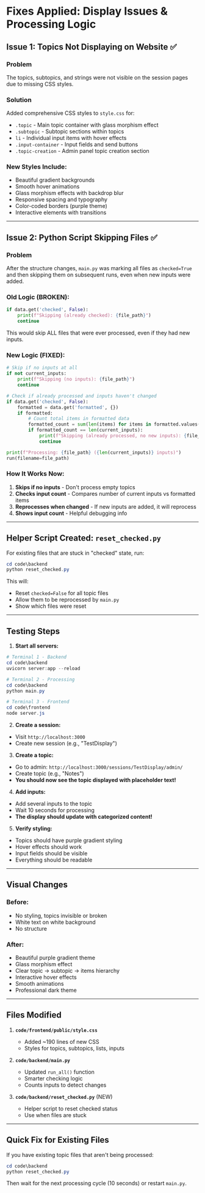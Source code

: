 # Fixes Applied: Display Issues & Processing Logic

## Issue 1: Topics Not Displaying on Website ✅

### Problem
The topics, subtopics, and strings were not visible on the session pages due to missing CSS styles.

### Solution
Added comprehensive CSS styles to `style.css` for:
- `.topic` - Main topic container with glass morphism effect
- `.subtopic` - Subtopic sections within topics
- `li` - Individual input items with hover effects
- `.input-container` - Input fields and send buttons
- `.topic-creation` - Admin panel topic creation section

### New Styles Include:
- Beautiful gradient backgrounds
- Smooth hover animations
- Glass morphism effects with backdrop blur
- Responsive spacing and typography
- Color-coded borders (purple theme)
- Interactive elements with transitions

---

## Issue 2: Python Script Skipping Files ✅

### Problem
After the structure changes, `main.py` was marking all files as `checked=True` and then skipping them on subsequent runs, even when new inputs were added.

### Old Logic (BROKEN):
```python
if data.get('checked', False):
    print(f"Skipping (already checked): {file_path}")
    continue
```
This would skip ALL files that were ever processed, even if they had new inputs.

### New Logic (FIXED):
```python
# Skip if no inputs at all
if not current_inputs:
    print(f"Skipping (no inputs): {file_path}")
    continue

# Check if already processed and inputs haven't changed
if data.get('checked', False):
    formatted = data.get('formatted', {})
    if formatted:
        # Count total items in formatted data
        formatted_count = sum(len(items) for items in formatted.values())
        if formatted_count == len(current_inputs):
            print(f"Skipping (already processed, no new inputs): {file_path}")
            continue

print(f"Processing: {file_path} ({len(current_inputs)} inputs)")
run(filename=file_path)
```

### How It Works Now:
1. **Skips if no inputs** - Don't process empty topics
2. **Checks input count** - Compares number of current inputs vs formatted items
3. **Reprocesses when changed** - If new inputs are added, it will reprocess
4. **Shows input count** - Helpful debugging info

---

## Helper Script Created: `reset_checked.py`

For existing files that are stuck in "checked" state, run:
```powershell
cd code\backend
python reset_checked.py
```

This will:
- Reset `checked=False` for all topic files
- Allow them to be reprocessed by `main.py`
- Show which files were reset

---

## Testing Steps

1. **Start all servers:**
```powershell
# Terminal 1 - Backend
cd code\backend
uvicorn server:app --reload

# Terminal 2 - Processing
cd code\backend
python main.py

# Terminal 3 - Frontend
cd code\frontend
node server.js
```

2. **Create a session:**
- Visit `http://localhost:3000`
- Create new session (e.g., "TestDisplay")

3. **Create a topic:**
- Go to admin: `http://localhost:3000/sessions/TestDisplay/admin/`
- Create topic (e.g., "Notes")
- **You should now see the topic displayed with placeholder text!**

4. **Add inputs:**
- Add several inputs to the topic
- Wait 10 seconds for processing
- **The display should update with categorized content!**

5. **Verify styling:**
- Topics should have purple gradient styling
- Hover effects should work
- Input fields should be visible
- Everything should be readable

---

## Visual Changes

### Before:
- No styling, topics invisible or broken
- White text on white background
- No structure

### After:
- Beautiful purple gradient theme
- Glass morphism effect
- Clear topic → subtopic → items hierarchy
- Interactive hover effects
- Smooth animations
- Professional dark theme

---

## Files Modified

1. **`code/frontend/public/style.css`**
   - Added ~190 lines of new CSS
   - Styles for topics, subtopics, lists, inputs

2. **`code/backend/main.py`**
   - Updated `run_all()` function
   - Smarter checking logic
   - Counts inputs to detect changes

3. **`code/backend/reset_checked.py`** (NEW)
   - Helper script to reset checked status
   - Use when files are stuck

---

## Quick Fix for Existing Files

If you have existing topic files that aren't being processed:

```powershell
cd code\backend
python reset_checked.py
```

Then wait for the next processing cycle (10 seconds) or restart `main.py`.
